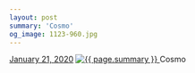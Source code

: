 ```yaml
---
layout: post
summary: 'Cosmo'
og_image: 1123-960.jpg
---
```


<p>
  <time>
    <a href="/1123">January 21, 2020</a>
  </time>
  <a href="/1123">
    <img src="{{ site.assets_url }}/1123-480.jpg" srcset="{{ site.assets_url }}/1123-240.jpg 240w, {{ site.assets_url }}/1123-480.jpg 480w, {{ site.assets_url }}/1123-720.jpg 720w, {{ site.assets_url }}/1123-960.jpg 960w" sizes="(min-width: 700px) 50vw, calc(100vw - 2rem)" alt="{{ page.summary }}" />
  </a>
  <span>Cosmo</span>
</p>
